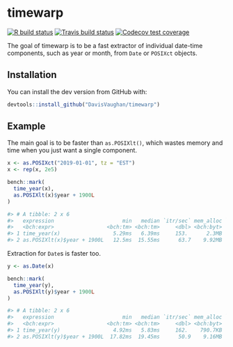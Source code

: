 
<!-- README.md is generated from README.Rmd. Please edit that file -->

# timewarp

<!-- badges: start -->

[![R build
status](https://github.com/DavisVaughan/timewarp/workflows/R-CMD-check/badge.svg)](https://github.com/DavisVaughan/timewarp)
[![Travis build
status](https://travis-ci.org/DavisVaughan/timewarp.svg?branch=master)](https://travis-ci.org/DavisVaughan/timewarp)
[![Codecov test
coverage](https://codecov.io/gh/DavisVaughan/timewarp/branch/master/graph/badge.svg)](https://codecov.io/gh/DavisVaughan/timewarp?branch=master)
<!-- badges: end -->

The goal of timewarp is to be a fast extractor of individual date-time
components, such as year or month, from `Date` or `POSIXct` objects.

## Installation

You can install the dev version from GitHub with:

``` r
devtools::install_github("DavisVaughan/timewarp")
```

## Example

The main goal is to be faster than `as.POSIXlt()`, which wastes memory
and time when you just want a single component.

``` r
x <- as.POSIXct("2019-01-01", tz = "EST")
x <- rep(x, 2e5)

bench::mark(
  time_year(x),
  as.POSIXlt(x)$year + 1900L
)
```

``` r
#> # A tibble: 2 x 6
#>   expression                      min   median `itr/sec` mem_alloc `gc/sec`
#>   <bch:expr>                 <bch:tm> <bch:tm>     <dbl> <bch:byt>    <dbl>
#> 1 time_year(x)                 5.29ms   6.39ms     153.      2.3MB     2.07
#> 2 as.POSIXlt(x)$year + 1900L   12.5ms  15.55ms      63.7    9.92MB    20.3
```

Extraction for `Date`s is faster too.

``` r
y <- as.Date(x)

bench::mark(
  time_year(y),
  as.POSIXlt(y)$year + 1900L
)
```

``` r
#> # A tibble: 2 x 6
#>   expression                      min   median `itr/sec` mem_alloc `gc/sec`
#>   <bch:expr>                 <bch:tm> <bch:tm>     <dbl> <bch:byt>    <dbl>
#> 1 time_year(y)                 4.92ms   5.83ms     162.    790.7KB     2.08
#> 2 as.POSIXlt(y)$year + 1900L  17.82ms  19.45ms      50.9    9.16MB    12.7
```
